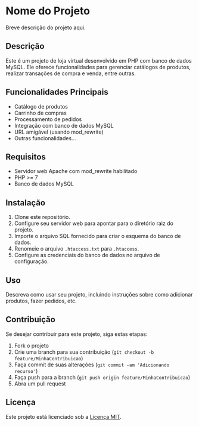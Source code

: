 # Nome do Projeto

Breve descrição do projeto aqui.

## Descrição

Este é um projeto de loja virtual desenvolvido em PHP com banco de dados MySQL. Ele oferece funcionalidades para gerenciar catálogos de produtos, realizar transações de compra e venda, entre outras.

## Funcionalidades Principais

- Catálogo de produtos
- Carrinho de compras
- Processamento de pedidos
- Integração com banco de dados MySQL
- URL amigável (usando mod_rewrite)
- Outras funcionalidades...

## Requisitos

- Servidor web Apache com mod_rewrite habilitado
- PHP >= 7
- Banco de dados MySQL

## Instalação

1. Clone este repositório.
2. Configure seu servidor web para apontar para o diretório raiz do projeto.
3. Importe o arquivo SQL fornecido para criar o esquema do banco de dados.
4. Renomeie o arquivo `.htaccess.txt` para `.htaccess`.
5. Configure as credenciais do banco de dados no arquivo de configuração.

## Uso

Descreva como usar seu projeto, incluindo instruções sobre como adicionar produtos, fazer pedidos, etc.

## Contribuição

Se desejar contribuir para este projeto, siga estas etapas:

1. Fork o projeto
2. Crie uma branch para sua contribuição (`git checkout -b feature/MinhaContribuicao`)
3. Faça commit de suas alterações (`git commit -am 'Adicionando recurso'`)
4. Faça push para a branch (`git push origin feature/MinhaContribuicao`)
5. Abra um pull request

## Licença

Este projeto está licenciado sob a [Licença MIT](LICENSE).
